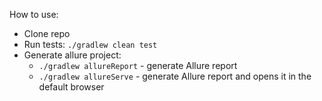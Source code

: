 
How to use:
* Clone repo
* Run tests: `./gradlew clean test`
* Generate allure project:
    * `./gradlew allureReport` - generate Allure report
    * `./gradlew allureServe` - generate Allure report and opens it in the default browser
